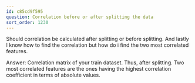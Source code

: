 ```yaml
---
id: c85cd9f595
question: Correlation before or after splitting the data
sort_order: 1230
---
```


Should correlation be calculated after splitting or before splitting. And lastly I know how to find the correlation but how do i find the two most correlated features.

Answer: Correlation matrix of your train dataset. Thus, after splitting. Two most correlated features are the ones having the highest correlation coefficient in terms of absolute values.

